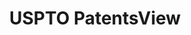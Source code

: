 ---
layout: default
bigquery: https://console.cloud.google.com/bigquery?p=patents-public-data&d=patentsview&page=dataset
citation: Attribution should be given to PatentsView for use, distribution, or derivative
  works.
code: https://github.com/CSSIP-AIR/PatentsView-Code-Snippets/
contributors: USPTO
cost: None
description: 'PatentsView includes US patent data including raw data (summaries, applications,
  pregrant applications), disambugations of inventors and assignees, and inventor
  gender estimates.  Also foreign priority data, # of figures and sheets, and government
  interest statements.'
documentation: https://patentsview.org/query/builder-faqs
last_edit: Mon, 04 Apr 2022 19:02:57 GMT
location: https://patentsview.org/
maintained_by: USPTO
record_creation_timestamp: 12/2/2020 17:20:46
schema_fields: '[''disamb_inventor_id_20170808'', ''patent_id'', ''category'', ''disamb_inventor_id_20191008'',
  ''disclaimer_date'', ''num_sheets'', ''rel_id'', ''reldocno'', ''subcategory_id'',
  ''organization'', ''male_flag'', ''fname'', ''latlong'', ''disamb_inventor_id_20190820'',
  ''name_first'', ''_102_date'', ''f371_date'', ''f102_date'', ''ipc_version_indicator'',
  ''deceased'', ''disamb_inventor_id_20200630'', ''assignee_id'', ''level_two'', ''location_id'',
  ''filename'', ''county_fips'', ''gi_statement'', ''subgroup_id'', ''classification_data_source'',
  ''title'', ''lname'', ''latitude'', ''male'', ''organization_id'', ''disamb_inventor_id_20181127'',
  ''classification_level'', ''ipc_class'', ''action_date'', ''disamb_assignee_id_20181127'',
  ''term_extension'', ''date'', ''withdrawn'', ''inventor_id'', ''disamb_inventor_id_20180528'',
  ''section'', ''num'', ''publication_number'', ''exemplary'', ''_371_date'', ''disamb_inventor_id_20200929'',
  ''group'', ''disamb_assignee_id_20191231'', ''status'', ''field_title'', ''variety'',
  ''num_figures'', ''application_id'', ''rawinventor_id'', ''disamb_inventor_id_20200331'',
  ''main_group'', ''num_claims'', ''applicant_type'', ''field_id'', ''relkind'', ''disamb_assignee_id_20200331'',
  ''longitude'', ''dependent'', ''series_code'', ''disamb_assignee_id_20190312'',
  ''disamb_assignee_id_20200929'', ''mainclass_id'', ''subgroup'', ''doctype'', ''uuid'',
  ''type'', ''disamb_inventor_id_20191231'', ''term_grant'', ''disamb_inventor_id_20171226'',
  ''disamb_inventor_id_20170307'', ''number'', ''disamb_inventor_id_20201229'', ''latin_name'',
  ''category_id'', ''sector_title'', ''subclass'', ''name_last'', ''subclass_id'',
  ''doc_type'', ''city'', ''kind'', ''citation_id'', ''contract_award_number'', ''lawyer_id'',
  ''text'', ''country'', ''role'', ''rule_47'', ''lapse_of_patent'', ''state_fips'',
  ''rawlocation_id'', ''designation'', ''disamb_assignee_id_20191008'', ''disamb_assignee_id_20190820'',
  ''subsection_id'', ''abstract'', ''classification_status'', ''sequence'', ''disamb_inventor_id_20190312'',
  ''name'', ''classification_value'', ''attribution_status'', ''country_transformed'',
  ''length'', ''county'', ''disamb_inventor_id_20171003'', ''level_one'', ''term_disclaimer'',
  ''group_id'', ''level_three'', ''rawassignee_id'', ''state'', ''section_id'', ''disamb_assignee_id_20200630'',
  ''symbol_position'', ''id'']'
shortname: patentsview
tags:
- disambiguation
- United States
- gender
terms_of_use: Creative Commons Attribution 4.0 International License.
timeframe: 1963-1999
title: USPTO PatentsView
uuid: cf1780b1-e265-4e49-8d1d-83b9cfe0fd9a
---
